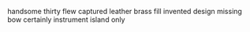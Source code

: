 handsome thirty flew captured leather brass fill invented design missing bow certainly instrument island only
